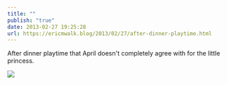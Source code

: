 ```yaml
---
title: ""
publish: "true"
date: 2013-02-27 19:25:28
url: https://ericmwalk.blog/2013/02/27/after-dinner-playtime.html
---
```


After dinner playtime that April doesn't completely agree with for the little princess.

![](https://ericmwalk.blog/uploads/2022/0ebab55dad.jpg)